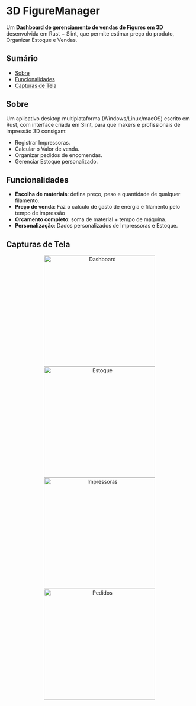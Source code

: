 # 3D FigureManager

Um **Dashboard de gerenciamento de vendas de Figures em 3D** desenvolvida em Rust + Slint, que permite estimar preço do produto, Organizar Estoque e Vendas.

## Sumário

- [Sobre](#sobre)  
- [Funcionalidades](#funcionalidades)  
- [Capturas de Tela](#capturas-de-tela)  
 

## Sobre

Um aplicativo desktop multiplataforma (Windows/Linux/macOS) escrito em Rust, com interface criada em Slint, para que makers e profissionais de impressão 3D consigam:

- Registrar Impressoras.  
- Calcular o Valor de venda.  
- Organizar pedidos de encomendas.  
- Gerenciar Estoque personalizado.  

## Funcionalidades

- **Escolha de materiais**: defina preço, peso e quantidade de qualquer filamento.  
- **Preço de venda**: Faz o calculo de gasto de energia e filamento pelo tempo de impressão
- **Orçamento completo**: soma de material + tempo de máquina.  
- **Personalização**: Dados personalizados de Impressoras e Estoque.  

## Capturas de Tela

<div align="center">
  <img src="https://raw.githubusercontent.com/Balofoide/3DPrint-Price-Calculator/main/img/Dashboard_img.png" alt="Dashboard" width="300" />  
  <img src="https://raw.githubusercontent.com/Balofoide/3DPrint-Price-Calculator/main/img/Estoque_img.png" alt="Estoque" width="300" />  
  <img src="https://raw.githubusercontent.com/Balofoide/3DPrint-Price-Calculator/main/img/Impressoras_img.png" alt="Impressoras" width="300" />  
  <img src="https://raw.githubusercontent.com/Balofoide/3DPrint-Price-Calculator/main/img/Pedidos_img.png" alt="Pedidos" width="300" />  
 
</div>  

 
 

